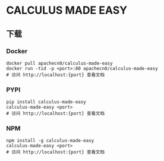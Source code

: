 # CALCULUS MADE EASY

## 下载

### Docker

```
docker pull apachecn0/calculus-made-easy
docker run -tid -p <port>:80 apachecn0/calculus-made-easy
# 访问 http://localhost:{port} 查看文档
```

### PYPI

```
pip install calculus-made-easy
calculus-made-easy <port>
# 访问 http://localhost:{port} 查看文档
```

### NPM

```
npm install -g calculus-made-easy
calculus-made-easy <port>
# 访问 http://localhost:{port} 查看文档
```